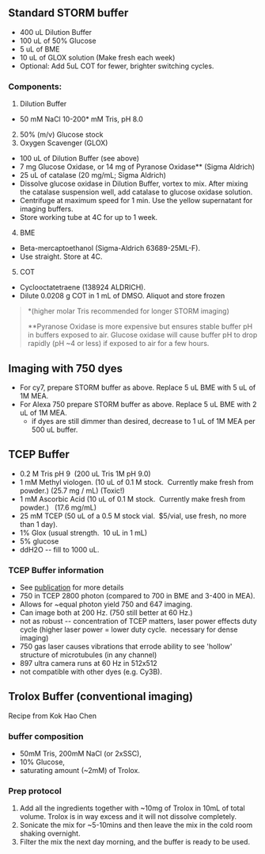 
## Standard STORM buffer

*   400 uL Dilution Buffer
*   100 uL of 50% Glucose
*   5 uL of BME
*   10 uL of GLOX solution (Make fresh each week)
*   Optional: Add 5uL COT for fewer, brighter switching cycles.  

### Components:
1.  Dilution Buffer
  * 50 mM NaCl 10-200* mM Tris, pH 8.0
2.  50% (m/v) Glucose stock 
3.  Oxygen Scavenger (GLOX) 
   * 100 uL of Dilution Buffer (see above) 
   * 7 mg Glucose Oxidase, or 14 mg of Pyranose Oxidase** (Sigma Aldrich) 
   * 25 uL of catalase (20 mg/mL; Sigma Aldrich) 
   * Dissolve glucose oxidase in Dilution Buffer, vortex to mix. After mixing the catalase suspension well, add catalase to glucose oxidase solution.
   * Centrifuge at maximum speed for 1 min.  Use the yellow supernatant for imaging buffers. 
   *  Store working tube at 4C for up to 1 week.
4.  BME
   * Beta-mercaptoethanol (Sigma-Aldrich 63689-25ML-F). 
   * Use straight.  Store at 4C. 
5.  COT 
   * Cyclooctatetraene (138924 ALDRICH).  
   * Dilute 0.0208 g COT in 1 mL of DMSO.  Aliquot and store frozen


> *(higher molar Tris recommended for longer STORM imaging)
> 
> **Pyranose Oxidase is more expensive but ensures stable buffer pH in buffers exposed to air.  Glucose oxidase will cause buffer pH to drop rapidly (pH ~4 or less) if exposed to air for a few hours.  


## Imaging with 750 dyes
* For cy7, prepare STORM buffer as above.   Replace 5 uL BME with 5 uL of 1M MEA.
* For Alexa 750 prepare STORM buffer as above. Replace 5 uL BME with 2 uL of 1M MEA.
   - if dyes are still dimmer than desired, decrease to 1 uL of 1M MEA per 500 uL buffer.  

## TCEP Buffer

*   0.2 M Tris pH 9  (200 uL Tris 1M pH 9.0)
*   1 mM Methyl viologen. (10 uL of 0.1 M stock.  Currently make fresh from powder.) (25.7 mg / mL)  (Toxic!)
*   1 mM Ascorbic Acid (10 uL of 0.1 M stock.  Currently make fresh from powder.)   (17.6 mg/mL)
*   25 mM TCEP (50 uL of a 0.5 M stock vial.  $5/vial, use fresh, no more than 1 day).
*   1% Glox (usual strength.  10 uL in 1 mL)
*   5% glucose
*   ddH2O -- fill to 1000 uL.

### TCEP Buffer information

*   See [publication][1] for more details
*   750 in TCEP 2800 photon (compared to 700 in BME and 3-400 in MEA).
*   Allows for ~equal photon yield 750 and 647 imaging.
*   Can image both at 200 Hz. (750 still better at 60 Hz.) 
*   not as robust -- concentration of TCEP matters, laser power effects duty cycle (higher laser power = lower duty cycle.  necessary for dense imaging)
*   750 gas laser causes vibrations that errode ability to see 'hollow' structure of microtubules (in any channel)
*   897 ultra camera runs at 60 Hz in 512x512 
*   not compatible with other dyes (e.g. Cy3B). 


 [1]: http://pubs.acs.org/doi/pdf/10.1021/ja3105279

## Trolox Buffer (conventional imaging)
Recipe from Kok Hao Chen
### buffer composition
* 50mM Tris, 200mM NaCl (or 2xSSC), 
* 10% Glucose, 
*  saturating amount (~2mM) of Trolox. 
  
### Prep protocol
1. Add all the ingredients together with ~10mg of Trolox in 10mL of total volume. Trolox is in way excess and it will not dissolve completely. 
2. Sonicate the mix for ~5-10mins and then leave the mix in the cold room shaking overnight. 
3. Filter the mix the next day morning, and the buffer is ready to be used. 